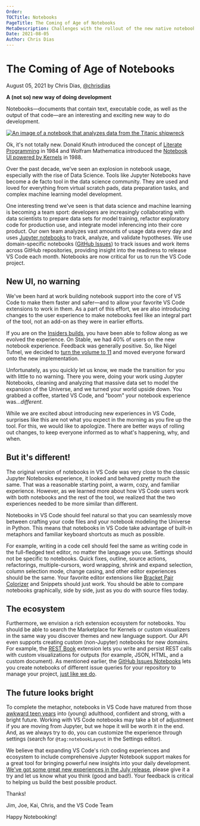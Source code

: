 ```yaml
---
Order: 
TOCTitle: Notebooks
PageTitle: The Coming of Age of Notebooks
MetaDescription: Challenges with the rollout of the new native notebook experience in Visual Studio Code.
Date: 2021-08-05
Author: Chris Dias
---
```

# The Coming of Age of Notebooks

August 05, 2021 by Chris Dias, [@chrisdias](https://twitter.com/chrisdias)

**A (not so) new way of doing development**

Notebooks—documents that contain text, executable code, as well as the output of that code—are an interesting and exciting new way to do development.

[![An image of a notebook that analyzes data from the Titanic shipwreck](notebook.png)](/assets/blogs/2021/08/05/notebook.png)

Ok, it's not totally new. Donald Knuth introduced the concept of [Literate Programming](https://en.wikipedia.org/wiki/Literate_programming) in 1984 and Wolfram Mathematica introduced the [Notebook UI powered by Kernels](https://en.wikipedia.org/wiki/Wolfram_Mathematica) in 1988.

Over the past decade, we've seen an explosion in notebook usage, especially with the rise of Data Science. Tools like Jupyter Notebooks have become a de facto tool in the data science community. They are used and loved for everything from virtual scratch pads, data preparation tasks, and complex machine learning model development.

One interesting trend we've seen is that data science and machine learning is becoming a team sport: developers are increasingly collaborating with data scientists to prepare data sets for model training, refactor exploratory code for production use, and integrate model inferencing into their core product. Our own team analyzes vast amounts of usage data every day and uses [Jupyter notebooks](https://marketplace.visualstudio.com/items?itemName=ms-toolsai.jupyter) to track, analyze, and validate hypotheses. We use domain-specific notebooks ([GitHub Issues](https://marketplace.visualstudio.com/items?itemName=ms-vscode.vscode-github-issue-notebooks)) to track issues and work items across GitHub repositories, providing insight into the readiness to release VS Code each month. Notebooks are now critical for us to run the VS Code project.

## New UI, no warning

We've been hard at work building notebook support into the core of VS Code to make them faster and safer—and to allow your favorite VS Code extensions to work in them. As a part of this effort, we are also introducing changes to the user experience to make notebooks feel like an integral part of the tool, not an add-on as they were in earlier efforts.

If you are on the [Insiders builds](https://code.visualstudio.com/insiders/), you have been able to follow along as we evolved the experience. On Stable, we had 40% of users on the new notebook experience. Feedback was generally positive. So, like Nigel Tufnel, we decided to [turn the volume to 11](https://www.youtube.com/watch?v=hW008FcKr3Q) and moved everyone forward onto the new implementation.

Unfortunately, as you quickly let us know, we made the transition for you with little to no warning. There you were, doing your work using Jupyter Notebooks, cleaning and analyzing that massive data set to model the expansion of the Universe, and we turned your world upside down. You grabbed a coffee, started VS Code, and "boom" your notebook experience was..._different_.

While we are excited about introducing new experiences in VS Code, surprises like this are not what you expect in the morning as you fire up the tool. For this, we would like to apologize. There are better ways of rolling out changes, to keep everyone informed as to what's happening, why, and when.

## But it's different!

The original version of notebooks in VS Code was very close to the classic Jupyter Notebooks experience, it looked and behaved pretty much the same. That was a reasonable starting point, a warm, cozy, and familiar experience. However, as we learned more about how VS Code users work with both notebooks and the rest of the tool, we realized that the two experiences needed to be more similar than different.

Notebooks in VS Code should feel natural so that you can seamlessly move between crafting your code files and your notebook modeling the Universe in Python. This means that notebooks in VS Code take advantage of built-in metaphors and familiar keyboard shortcuts as much as possible.

For example, writing in a code cell should feel the same as writing code in the full-fledged text editor, no matter the language you use. Settings should not be specific to notebooks. Quick fixes, outline, source actions, refactorings, multiple-cursors, word wrapping, shrink and expand selection, column selection mode, change casing, and other editor experiences should be the same. Your favorite editor extensions like [Bracket Pair Colorizer](https://marketplace.visualstudio.com/items?itemName=CoenraadS.bracket-pair-colorizer) and Snippets should just work. You should be able to compare notebooks graphically, side by side, just as you do with source files today.

## The ecosystem

Furthermore, we envision a rich extension ecosystem for notebooks. You should be able to search the Marketplace for Kernels or custom visualizers in the same way you discover themes and new language support. Our API even supports creating custom (non-Jupyter) notebooks for new domains. For example, the [REST Book](https://marketplace.visualstudio.com/items?itemName=tanhakabir.rest-book) extension lets you write and persist REST calls with custom visualizations for outputs (for example, JSON, HTML, and a custom document). As mentioned earlier, the [GitHub Issues Notebooks](https://marketplace.visualstudio.com/items?itemName=ms-vscode.vscode-github-issue-notebooks) lets you create notebooks of different issue queries for your repository to manage your project, [just like we do](https://github.com/microsoft/vscode/blob/eede0a5b712cbaeb0ce3ad9b3b54261f1d6c1f91/.vscode/notebooks/endgame.github-issues).

## The future looks bright

To complete the metaphor, notebooks in VS Code have matured from those [awkward teen years](https://www.huffpost.com/entry/awkward-teenage-years-success_n_4734007) into (young) adulthood, confident and strong, with a bright future. Working with VS Code notebooks may take a bit of adjustment if you are moving from Jupyter, but we hope it will be worth it in the end. And, as we always try to do, you can customize the experience through settings (search for `@tag:notebookLayout` in the Settings editor).

We believe that expanding VS Code's rich coding experiences and ecosystem to include comprehensive Jupyter Notebook support makes for a great tool for bringing powerful new insights into your daily development. [We've got some great new experiences in the July release](https://code.visualstudio.com/updates/v1_59#_notebook-layout-improvements), please give it a try and let us know what you think (good and bad!). Your feedback is critical to helping us build the best possible product.

Thanks!

Jim, Joe, Kai, Chris, and the VS Code Team

Happy Notebooking!
